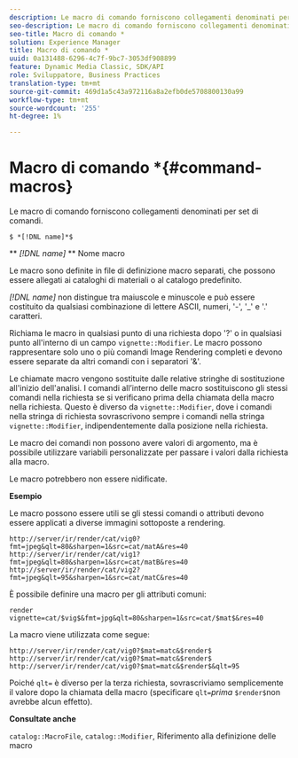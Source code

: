 ```yaml
---
description: Le macro di comando forniscono collegamenti denominati per set di comandi.
seo-description: Le macro di comando forniscono collegamenti denominati per set di comandi.
seo-title: Macro di comando *
solution: Experience Manager
title: Macro di comando *
uuid: 0a131488-6296-4c7f-9bc7-3053df908899
feature: Dynamic Media Classic, SDK/API
role: Sviluppatore, Business Practices
translation-type: tm+mt
source-git-commit: 469d1a5c43a972116a8a2efb0de5708800130a99
workflow-type: tm+mt
source-wordcount: '255'
ht-degree: 1%

---
```



# Macro di comando *{#command-macros}

Le macro di comando forniscono collegamenti denominati per set di comandi.

`$ *[!DNL name]*$`

** *[!DNL name]* ** Nome macro

Le macro sono definite in file di definizione macro separati, che possono essere allegati ai cataloghi di materiali o al catalogo predefinito.

*[!DNL name]* non distingue tra maiuscole e minuscole e può essere costituito da qualsiasi combinazione di lettere ASCII, numeri, &#39;-&#39;, &#39;_&#39; e &#39;.&#39; caratteri.

Richiama le macro in qualsiasi punto di una richiesta dopo &#39;?&#39; o in qualsiasi punto all&#39;interno di un campo `vignette::Modifier`. Le macro possono rappresentare solo uno o più comandi Image Rendering completi e devono essere separate da altri comandi con i separatori &#39;&amp;&#39;.

Le chiamate macro vengono sostituite dalle relative stringhe di sostituzione all&#39;inizio dell&#39;analisi. I comandi all’interno delle macro sostituiscono gli stessi comandi nella richiesta se si verificano prima della chiamata della macro nella richiesta. Questo è diverso da `vignette::Modifier`, dove i comandi nella stringa di richiesta sovrascrivono sempre i comandi nella stringa `vignette::Modifier`, indipendentemente dalla posizione nella richiesta.

Le macro dei comandi non possono avere valori di argomento, ma è possibile utilizzare variabili personalizzate per passare i valori dalla richiesta alla macro.

Le macro potrebbero non essere nidificate.

**Esempio**

Le macro possono essere utili se gli stessi comandi o attributi devono essere applicati a diverse immagini sottoposte a rendering.

`http://server/ir/render/cat/vig0?fmt=jpeg&qlt=80&sharpen=1&src=cat/matA&res=40 http://server/ir/render/cat/vig1?fmt=jpeg&qlt=80&sharpen=1&src=cat/matB&res=40 http://server/ir/render/cat/vig2?fmt=jpeg&qlt=95&sharpen=1&src=cat/matC&res=40`

È possibile definire una macro per gli attributi comuni:

`render vignette=cat/$vig$&fmt=jpg&qlt=80&sharpen=1&src=cat/$mat$&res=40`

La macro viene utilizzata come segue:

`http://server/ir/render/cat/vig0?$mat=matc&$render$ http://server/ir/render/cat/vig0?$mat=matc&$render$ http://server/ir/render/cat/vig0?$mat=matc&$render$&qlt=95`

Poiché `qlt=` è diverso per la terza richiesta, sovrascriviamo semplicemente il valore dopo la chiamata della macro (specificare `qlt=`*prima* `$render$`non avrebbe alcun effetto).

**Consultate anche**

`catalog::MacroFile`,  `catalog::Modifier`, Riferimento alla definizione delle macro

<!--<a id="section_297B7FCB285F4891AA76DF8393089931"></a>-->

